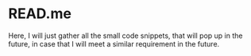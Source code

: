 # READ.me
Here, I will just gather all the small code snippets, that will pop up in the future, in case that I will meet a similar requirement in the future.
